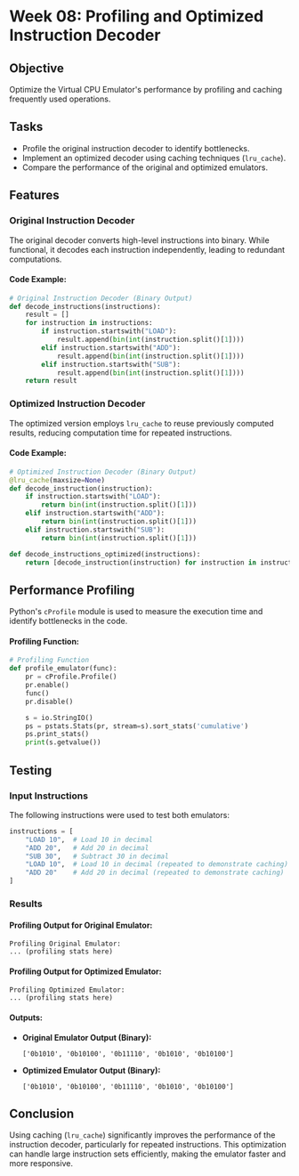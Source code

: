 # Week 08: Profiling and Optimized Instruction Decoder

## Objective
Optimize the Virtual CPU Emulator's performance by profiling and caching frequently used operations.

## Tasks
- Profile the original instruction decoder to identify bottlenecks.
- Implement an optimized decoder using caching techniques (`lru_cache`).
- Compare the performance of the original and optimized emulators.

## Features

### Original Instruction Decoder
The original decoder converts high-level instructions into binary. While functional, it decodes each instruction independently, leading to redundant computations.

#### Code Example:
```python
# Original Instruction Decoder (Binary Output)
def decode_instructions(instructions):
    result = []
    for instruction in instructions:
        if instruction.startswith("LOAD"):
            result.append(bin(int(instruction.split()[1])))
        elif instruction.startswith("ADD"):
            result.append(bin(int(instruction.split()[1])))
        elif instruction.startswith("SUB"):
            result.append(bin(int(instruction.split()[1])))
    return result
```

### Optimized Instruction Decoder
The optimized version employs `lru_cache` to reuse previously computed results, reducing computation time for repeated instructions.

#### Code Example:
```python
# Optimized Instruction Decoder (Binary Output)
@lru_cache(maxsize=None)
def decode_instruction(instruction):
    if instruction.startswith("LOAD"):
        return bin(int(instruction.split()[1]))
    elif instruction.startswith("ADD"):
        return bin(int(instruction.split()[1]))
    elif instruction.startswith("SUB"):
        return bin(int(instruction.split()[1]))

def decode_instructions_optimized(instructions):
    return [decode_instruction(instruction) for instruction in instructions]
```

## Performance Profiling
Python's `cProfile` module is used to measure the execution time and identify bottlenecks in the code.

#### Profiling Function:
```python
# Profiling Function
def profile_emulator(func):
    pr = cProfile.Profile()
    pr.enable()
    func()
    pr.disable()

    s = io.StringIO()
    ps = pstats.Stats(pr, stream=s).sort_stats('cumulative')
    ps.print_stats()
    print(s.getvalue())
```

## Testing

### Input Instructions
The following instructions were used to test both emulators:
```python
instructions = [
    "LOAD 10",  # Load 10 in decimal
    "ADD 20",   # Add 20 in decimal
    "SUB 30",   # Subtract 30 in decimal
    "LOAD 10",  # Load 10 in decimal (repeated to demonstrate caching)
    "ADD 20"    # Add 20 in decimal (repeated to demonstrate caching)
]
```

### Results

#### Profiling Output for Original Emulator:
```
Profiling Original Emulator:
... (profiling stats here)
```

#### Profiling Output for Optimized Emulator:
```
Profiling Optimized Emulator:
... (profiling stats here)
```

#### Outputs:
- **Original Emulator Output (Binary):**
  ```
  ['0b1010', '0b10100', '0b11110', '0b1010', '0b10100']
  ```

- **Optimized Emulator Output (Binary):**
  ```
  ['0b1010', '0b10100', '0b11110', '0b1010', '0b10100']
  ```

## Conclusion
Using caching (`lru_cache`) significantly improves the performance of the instruction decoder, particularly for repeated instructions. This optimization can handle large instruction sets efficiently, making the emulator faster and more responsive.
